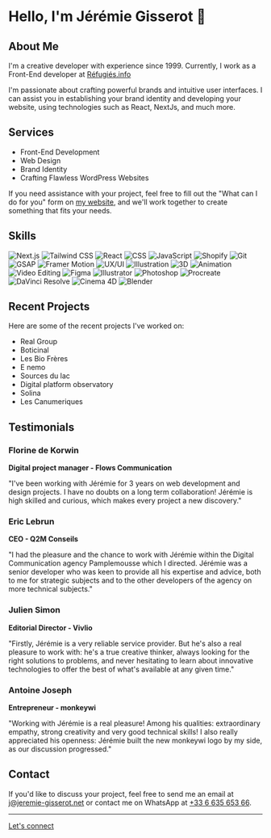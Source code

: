 # Hello, I'm Jérémie Gisserot 👋

## About Me

I'm a creative developer with experience since 1999. Currently, I work as a Front-End developer at <a href="https://www.refugies.info" target="_blank">Réfugiés.info</a>

I'm passionate about crafting powerful brands and intuitive user interfaces. I can assist you in establishing your brand identity and developing your website, using technologies such as React, NextJs, and much more.

## Services

- Front-End Development
- Web Design
- Brand Identity
- Crafting Flawless WordPress Websites

If you need assistance with your project, feel free to fill out the "What can I do for you" form on [my website](https://jeremie-gisserot.net/), and we'll work together to create something that fits your needs.

## Skills
![Next.js](https://img.shields.io/badge/Next.js-000000?style=for-the-badge&logo=next.js&logoColor=white)
![Tailwind CSS](https://img.shields.io/badge/Tailwind_CSS-38B2AC?style=for-the-badge&logo=tailwind-css&logoColor=white)
![React](https://img.shields.io/badge/React-61DAFB?style=for-the-badge&logo=react&logoColor=white)
![CSS](https://img.shields.io/badge/CSS-1572B6?style=for-the-badge&logo=css3&logoColor=white)
![JavaScript](https://img.shields.io/badge/JavaScript-F7DF1E?style=for-the-badge&logo=javascript&logoColor=black)
![Shopify](https://img.shields.io/badge/Shopify-7AB55C?style=for-the-badge&logo=shopify&logoColor=white)
![Git](https://img.shields.io/badge/Git-F05032?style=for-the-badge&logo=git&logoColor=white)
![GSAP](https://img.shields.io/badge/GSAP-88CE02?style=for-the-badge&logo=greensock&logoColor=white)
![Framer Motion](https://img.shields.io/badge/Framer_Motion-0055FF?style=for-the-badge&logo=framer&logoColor=white)
![UX/UI](https://img.shields.io/badge/UX/UI-FF69B4?style=for-the-badge)
![Illustration](https://img.shields.io/badge/Illustration-FF9900?style=for-the-badge)
![3D](https://img.shields.io/badge/3D-9900CC?style=for-the-badge)
![Animation](https://img.shields.io/badge/Animation-00FFFF?style=for-the-badge)
![Video Editing](https://img.shields.io/badge/Video_Editing-FF5733?style=for-the-badge)
![Figma](https://img.shields.io/badge/Figma-F24E1E?style=for-the-badge&logo=figma&logoColor=white)
![Illustrator](https://img.shields.io/badge/Illustrator-FF9A00?style=for-the-badge&logo=adobe-illustrator&logoColor=white)
![Photoshop](https://img.shields.io/badge/Photoshop-31A8FF?style=for-the-badge&logo=adobe-photoshop&logoColor=white)
![Procreate](https://img.shields.io/badge/Procreate-FF69A1?style=for-the-badge)
![DaVinci Resolve](https://img.shields.io/badge/DaVinci_Resolve-FF3300?style=for-the-badge)
![Cinema 4D](https://img.shields.io/badge/Cinema_4D-011A6A?style=for-the-badge&logo=cinema-4d&logoColor=white)
![Blender](https://img.shields.io/badge/Blender-F5792A?style=for-the-badge&logo=blender&logoColor=white)


## Recent Projects

Here are some of the recent projects I've worked on:

- Real Group
- Boticinal
- Les Bio Frères
- E nemo
- Sources du lac
- Digital platform observatory
- Solina
- Les Canumeriques

## Testimonials

### Florine de Korwin
**Digital project manager - Flows Communication**

"I've been working with Jérémie for 3 years on web development and design projects. I have no doubts on a long term collaboration! Jérémie is high skilled and curious, which makes every project a new discovery."

### Eric Lebrun
**CEO - Q2M Conseils**

"I had the pleasure and the chance to work with Jérémie within the Digital Communication agency Pamplemousse which I directed. Jérémie was a senior developer who was keen to provide all his expertise and advice, both to me for strategic subjects and to the other developers of the agency on more technical subjects."

### Julien Simon
**Editorial Director - Vivlio**

"Firstly, Jérémie is a very reliable service provider. But he's also a real pleasure to work with: he's a true creative thinker, always looking for the right solutions to problems, and never hesitating to learn about innovative technologies to offer the best of what's available at any given time."

### Antoine Joseph
**Entrepreneur - monkeywi**

"Working with Jérémie is a real pleasure! Among his qualities: extraordinary empathy, strong creativity and very good technical skills! I also really appreciated his openness: Jérémie built the new monkeywi logo by my side, as our discussion progressed."

## Contact

If you'd like to discuss your project, feel free to send me an email at [j@jeremie-gisserot.net](mailto:j@jeremie-gisserot.net) or contact me on WhatsApp at [+33 6 635 653 66](https://wa.me/33663565366).

---

[Let's connect](https://jeremie-gisserot.net/)
